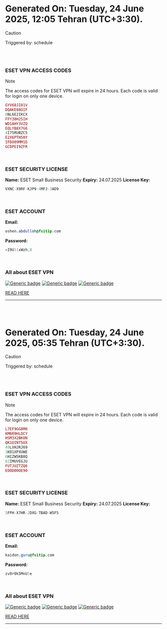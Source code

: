 # Generated On: Tuesday, 24 June 2025, 12:05 Tehran (UTC+3:30).

> [!CAUTION]
> Triggered by: schedule

<br><br>

### ESET VPN ACCESS CODES

> [!NOTE]
> The access codes for ESET VPN will expire in 24 hours.
> Each code is valid for login on only one device.

```ruby
GYV68JI81V
DQAKE88OIF
0NL6E2IKCX
FFY38H25IH
WD1AHY3VZQ
EQLYB8X7G6
4I75RUBZC5
E2X6PTH50Y
IFDO09MM1D
GCDPEI9ZFR
```

<br>

### ESET SECURITY LICENSE

**Name:** ESET Small Business Security
**Expiry:** 24.07.2025
**License Key:**

```POV-Ray SDL
VXNC-X9RF-KJP9-4MFJ-3AD9
```

<br>

### ESET ACCOUNT

**Email:**

```CSS
oshen.abdulloh@fsitip.com
```

**Password:**

```POV-Ray SDL
=I9U)(xWzh,8
```

<br>

### All about ESET VPN


[![Generic badge](https://img.shields.io/badge/Download-Android-green.svg)](https://play.google.com/store/apps/details?id=com.eset.vpn)
[![Generic badge](https://img.shields.io/badge/Download-ios-white.svg)](https://apps.apple.com/us/app/eset-vpn/id6463002278)
[![Generic badge](https://img.shields.io/badge/Download-windows-blue.svg)](https://download.eset.com/com/eset/apps/home/vpn/windows/latest/eset_vpn_installer.exe)
  

[READ HERE](https://t.me/F_NiREvil/2113)

---

<br><br>

# Generated On: Tuesday, 24 June 2025, 05:35 Tehran (UTC+3:30).

> [!CAUTION]
> Triggered by: schedule

<br><br>

### ESET VPN ACCESS CODES

> [!NOTE]
> The access codes for ESET VPN will expire in 24 hours.
> Each code is valid for login on only one device.

```ruby
L7EF9GG8M0
KM6R9HLDCY
HSM3X2BKON
QK1OINT5UX
49LVHJRJ69
1KO1XPXUWE
6HIZW5KB8Q
62IMUVEGJU
FUTJUZTZQ6
EOOD00OE90
```

<br>

### ESET SECURITY LICENSE

**Name:** ESET Small Business Security
**Expiry:** 24.07.2025
**License Key:**

```POV-Ray SDL
5FPH-X7HR-2DXG-TBAD-W5F5
```

<br>

### ESET ACCOUNT

**Email:**

```CSS
kaidon.guru@fsitip.com
```

**Password:**

```POV-Ray SDL
zv9r0k5MnU(e
```

<br>

### All about ESET VPN


[![Generic badge](https://img.shields.io/badge/Download-Android-green.svg)](https://play.google.com/store/apps/details?id=com.eset.vpn)
[![Generic badge](https://img.shields.io/badge/Download-ios-white.svg)](https://apps.apple.com/us/app/eset-vpn/id6463002278)
[![Generic badge](https://img.shields.io/badge/Download-windows-blue.svg)](https://download.eset.com/com/eset/apps/home/vpn/windows/latest/eset_vpn_installer.exe)
  

[READ HERE](https://t.me/F_NiREvil/2113)

---

<br><br>

